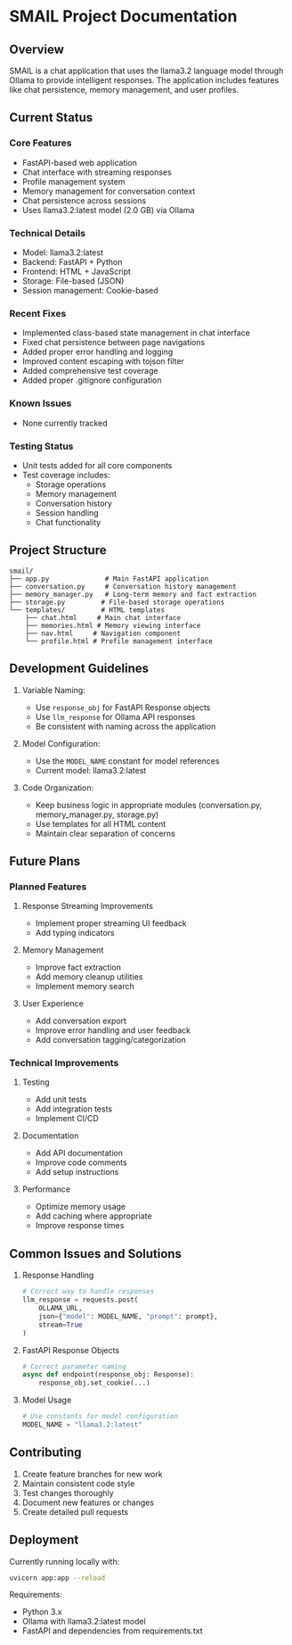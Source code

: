 # SMAIL Project Documentation

## Overview
SMAIL is a chat application that uses the llama3.2 language model through Ollama to provide intelligent responses. The application includes features like chat persistence, memory management, and user profiles.

## Current Status

### Core Features
- FastAPI-based web application
- Chat interface with streaming responses
- Profile management system
- Memory management for conversation context
- Chat persistence across sessions
- Uses llama3.2:latest model (2.0 GB) via Ollama

### Technical Details
- Model: llama3.2:latest
- Backend: FastAPI + Python
- Frontend: HTML + JavaScript
- Storage: File-based (JSON)
- Session management: Cookie-based

### Recent Fixes
- Implemented class-based state management in chat interface
- Fixed chat persistence between page navigations
- Added proper error handling and logging
- Improved content escaping with tojson filter
- Added comprehensive test coverage
- Added proper .gitignore configuration

### Known Issues
- None currently tracked

### Testing Status
- Unit tests added for all core components
- Test coverage includes:
  - Storage operations
  - Memory management
  - Conversation history
  - Session handling
  - Chat functionality

## Project Structure
```
smail/
├── app.py              # Main FastAPI application
├── conversation.py     # Conversation history management
├── memory_manager.py   # Long-term memory and fact extraction
├── storage.py         # File-based storage operations
└── templates/         # HTML templates
    ├── chat.html     # Main chat interface
    ├── memories.html # Memory viewing interface
    ├── nav.html     # Navigation component
    └── profile.html # Profile management interface
```

## Development Guidelines
1. Variable Naming:
   - Use `response_obj` for FastAPI Response objects
   - Use `llm_response` for Ollama API responses
   - Be consistent with naming across the application

2. Model Configuration:
   - Use the `MODEL_NAME` constant for model references
   - Current model: llama3.2:latest

3. Code Organization:
   - Keep business logic in appropriate modules (conversation.py, memory_manager.py, storage.py)
   - Use templates for all HTML content
   - Maintain clear separation of concerns

## Future Plans

### Planned Features
1. Response Streaming Improvements
   - Implement proper streaming UI feedback
   - Add typing indicators

2. Memory Management
   - Improve fact extraction
   - Add memory cleanup utilities
   - Implement memory search

3. User Experience
   - Add conversation export
   - Improve error handling and user feedback
   - Add conversation tagging/categorization

### Technical Improvements
1. Testing
   - Add unit tests
   - Add integration tests
   - Implement CI/CD

2. Documentation
   - Add API documentation
   - Improve code comments
   - Add setup instructions

3. Performance
   - Optimize memory usage
   - Add caching where appropriate
   - Improve response times

## Common Issues and Solutions
1. Response Handling
   ```python
   # Correct way to handle responses
   llm_response = requests.post(
       OLLAMA_URL,
       json={"model": MODEL_NAME, "prompt": prompt},
       stream=True
   )
   ```

2. FastAPI Response Objects
   ```python
   # Correct parameter naming
   async def endpoint(response_obj: Response):
       response_obj.set_cookie(...)
   ```

3. Model Usage
   ```python
   # Use constants for model configuration
   MODEL_NAME = "llama3.2:latest"
   ```

## Contributing
1. Create feature branches for new work
2. Maintain consistent code style
3. Test changes thoroughly
4. Document new features or changes
5. Create detailed pull requests

## Deployment
Currently running locally with:
```bash
uvicorn app:app --reload
```

Requirements:
- Python 3.x
- Ollama with llama3.2:latest model
- FastAPI and dependencies from requirements.txt